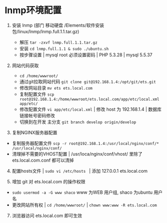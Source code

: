 # lnmp环境配置

1. 安装 lnmp       (部门 移动硬盘   /Elements/软件安装包/linux/lnmp/lnmp.full.1.1.tar.gz)
   * 解压   ```tar -zxvf lnmp.full.1.1.tar.gz```
   * 安装   ```cd lnmp.full.1.1 & sudo ./ubuntu.sh```
   * 按步骤设置 | mysql root 必须设置密码 | PHP 5.3.28 | mysql 5.5.37

   
2. 网站代码获取
   * ```cd /home/wwwroot/```
   * 通过git拉取网站代码  ```git clone git@192.168.1.4:/opt/git/ets.git ```
   * 修改网站目录  ```mv ets ets.local.com```
   * 复制配置文件  ```scp root@192.168.1.4:/home/wwwroot/ets.local.com/app/etc/local.xml app/etc/  ```
   * 修改配置文件  ```vi app/etc/local.xml```  | 修改 host 为 192.168.1.4 | 数据库链接帐号密码修改
   * 切换到在开发 主分支  ```git branch develop origin/develop```  
   

3. 复制NGINX服务器配置
  * 复制服务器配置文件 ```scp -r root@192.168.1.4:/usr/local/nginx/conf/* /usr/local/nginx/conf/```
  * 清理掉不需要的VHOST配置  |  /usr/loca/nginx/conf/vhost/ 里除了 ets.local.com.conf 都可以清掉
  
 
4. 配置hosts文件  | ```sudo vi /etc/hosts ``` | 添加 127.0.0.1 ets.local.com 

5. 增加 git 对 ets.local.com 的操作权限  
  * ```sudo usermod -a -G www shaco```   www 为WEB 用户组, shaco 为ubuntu 用户名
  * 更改网站所有权 | ```cd /home/wwwroot/```  | ```chown www:www -R ets.local.com```
  
      
7. 浏览器访问 ets.local.com 即可生效 
   

     


